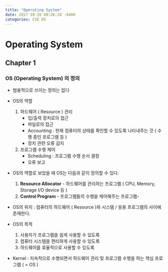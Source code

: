```yaml
---
title: "Operating System"
date: 2017-10-20 08:26:28 -0400
categories: CSE OS
---
```

# Operating System

## Chapter 1

### OS (Operating System) 의 정의

- 범용적으로 쓰이는 정의는 없다
- OS의 역할
  1. 하드웨어 ( Resource ) 관리
     - 입/출력 장치로의 접근
     - 파일로의 접근
     - Accounting : 현재 컴퓨터의 상태를 확인할 수 있도록 나타내주는 것 ( 수행 중인 프로그램 등 )
     - 장치 관련 오류 감지
  2. 프로그램 수행 제어
     - Scheduling : 프로그램 수행 순서 결정
     - 오류 보고
- OS의 역할로 보았을 때 OS는 다음과 같이 정의할 수 있다.
  1. **Resource Allocator** - 하드웨어를 관리하는 프로그램 ( CPU, Memory, Storage I/O device 등 )
  2. **Control Program** - 프로그램들의 수행을 제어해주는 프로그램- 

- OS의 위치 : 컴퓨터의 하드웨어 ( Resource )와 시스템 / 응용 프로그램의 사이에 존재한다.
- OS의 목적
  1. 사용자가 프로그램을 쉽게 사용할 수 있도록
  2. 컴퓨터 시스템을 편리하게 사용할 수 있도록
  3. 하드웨어를 효율적으로 사용할 수 있도록
- Kernel : 지속적으로 수행되면서 하드웨어 관리 및 프로그램 수행을 하는 핵심 프로그램 ( = OS )

